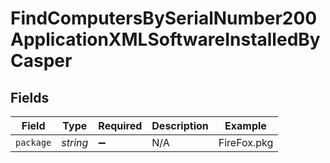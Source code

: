 # FindComputersBySerialNumber200ApplicationXMLSoftwareInstalledByCasper


## Fields

| Field              | Type               | Required           | Description        | Example            |
| ------------------ | ------------------ | ------------------ | ------------------ | ------------------ |
| `package`          | *string*           | :heavy_minus_sign: | N/A                | FireFox.pkg        |
